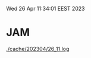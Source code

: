 Wed 26 Apr 11:34:01 EEST 2023
# JAM
<a href='./cache/202304/26_11.log'>./cache/202304/26_11.log</a>
